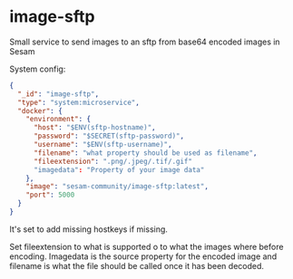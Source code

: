 # image-sftp
Small service to send images to an sftp from base64 encoded images in Sesam

System config:
```json
{
  "_id": "image-sftp",
  "type": "system:microservice",
  "docker": {
    "environment": {
      "host": "$ENV(sftp-hostname)",
      "password": "$SECRET(sftp-password)",
      "username": "$ENV(sftp-username)",
      "filename": "what property should be used as filename",
      "fileextension": ".png/.jpeg/.tif/.gif"
      "imagedata": "Property of your image data"
    },
    "image": "sesam-community/image-sftp:latest",
    "port": 5000
  }
}
```


It's set to add missing hostkeys if missing.

Set fileextension to what is supported o to what the images where before encoding. Imagedata is the source property for the encoded image and filename is what the file should be called once it has been decoded.

